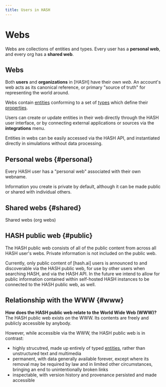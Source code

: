 ```yaml
---
title: Users in HASH
---
```


# Webs

Webs are collections of entities and types. Every user has a **personal web**, and every org has a **shared web**.

## Webs

Both **users** and **organizations** in [HASH] have their own _web_. An account's web acts as its canonical reference, or primary "source of truth" for representing the world around.

Webs contain [entities](https://hash.ai/glossary/entities) conforming to a set of [types](https://hash.ai/glossary/entity-types) which define their [properties](https://hash.ai/glossary/properties).

Users can create or update entities in their web directly through the HASH user interface, or by connecting external applications or sources via the **integrations** menu.

Entities in webs can be easily accessed via the HASH API, and instantiated directly in simulations without data processing.

## Personal webs {#personal}

Every HASH user has a "personal web" associated with their own webname.

Information you create is private by default, although it can be made public or shared with individual others.

## Shared webs {#shared}

Shared webs (org webs)

## HASH public web {#public}

The HASH public web consists of all of the public content from across all HASH user's webs. Private information is not included on the public web.

Currently, only public content of [hash.ai] users is announced to and discoverable via the HASH public web, for use by other users when searching HASH, and via the HASH API. In the future we intend to allow for public information contained within self-hosted HASH instances to be connected to the HASH public web, as well.

## Relationship with the WWW {#www}

**How does the HASH public web relate to the World Wide Web (WWW)?** The HASH public web exists _on_ the WWW. Its contents are freely and publicly accessible by anybody.

However, while accessible via the WWW, the HASH public web is in contrast:

- highly strucutred, made up entirely of typed [entities](https://hash.ai/guide/entities), rather than unstructured text and multimedia
- permanent, with data generally available forever, except where its removal may be required by law and in limited other circumstances, bringing an end to unintentionally broken links
- inspectable, with version history and provenance persisted and made accessible